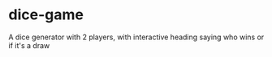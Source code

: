 # dice-game
A dice generator with 2 players, with interactive heading saying who wins or if it's a draw
